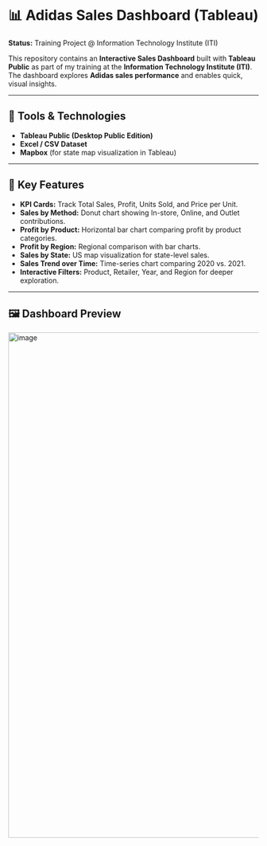 # 📊 Adidas Sales Dashboard (Tableau)

**Status:** Training Project @ Information Technology Institute (ITI)  

This repository contains an **Interactive Sales Dashboard** built with **Tableau Public** as part of my training at the **Information Technology Institute (ITI)**.  
The dashboard explores **Adidas sales performance** and enables quick, visual insights.

---

## 🔧 Tools & Technologies
- **Tableau Public (Desktop Public Edition)**
- **Excel / CSV Dataset**
- **Mapbox** (for state map visualization in Tableau)

---

## 🚀 Key Features
- **KPI Cards:** Track Total Sales, Profit, Units Sold, and Price per Unit.  
- **Sales by Method:** Donut chart showing In-store, Online, and Outlet contributions.  
- **Profit by Product:** Horizontal bar chart comparing profit by product categories.  
- **Profit by Region:** Regional comparison with bar charts.  
- **Sales by State:** US map visualization for state-level sales.  
- **Sales Trend over Time:** Time-series chart comparing 2020 vs. 2021.  
- **Interactive Filters:** Product, Retailer, Year, and Region for deeper exploration.  

---

## 🖼️ Dashboard Preview
<img width="1916" height="1015" alt="image" src="https://github.com/user-attachments/assets/5b7effa7-1f12-4092-80cb-fb648b883976" />
